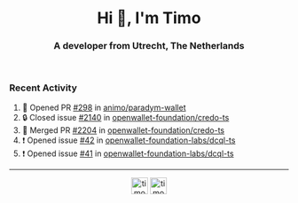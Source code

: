 <h1 align="center">Hi 👋, I'm Timo</h1>
<h3 align="center">A developer from Utrecht, The Netherlands</h3>
<br/>
<!-- https://github.com/rahuldkjain/github-profile-readme-generator --!>

<!--  <p align="left"><img src="https://github-readme-stats.vercel.app/api?username=timoglastra&show_icons=true&count_private=true&" alt="timoglastra" /></p> --!>

<!--
Github language stats
<p align="left"><img src="https://github-readme-stats.vercel.app/api/top-langs/?username=timoglastra&layout=compact" alt="timoglastra" /><p>
-->

<!-- Codestats language stats -->
<!-- <p align="left"><img src="https://codestats-readme.vercel.app/api/top-langs/?username=timoglastra&layout=compact&language_count=12" alt="timoglastra" /><p>    --!>
  
<h3>Recent Activity</h3>

<!--START_SECTION:activity-->
1. 💪 Opened PR [#298](https://github.com/animo/paradym-wallet/pull/298) in [animo/paradym-wallet](https://github.com/animo/paradym-wallet)
2. 🔒 Closed issue [#2140](https://github.com/openwallet-foundation/credo-ts/issues/2140) in [openwallet-foundation/credo-ts](https://github.com/openwallet-foundation/credo-ts)
3. 🎉 Merged PR [#2204](https://github.com/openwallet-foundation/credo-ts/pull/2204) in [openwallet-foundation/credo-ts](https://github.com/openwallet-foundation/credo-ts)
4. ❗ Opened issue [#42](https://github.com/openwallet-foundation-labs/dcql-ts/issues/42) in [openwallet-foundation-labs/dcql-ts](https://github.com/openwallet-foundation-labs/dcql-ts)
5. ❗ Opened issue [#41](https://github.com/openwallet-foundation-labs/dcql-ts/issues/41) in [openwallet-foundation-labs/dcql-ts](https://github.com/openwallet-foundation-labs/dcql-ts)
<!--END_SECTION:activity-->

---

<p align="center">
<a href="https://twitter.com/timoglastra" target="blank"><img align="center" src="https://cdn.jsdelivr.net/npm/simple-icons@3.0.1/icons/twitter.svg" alt="timoglastra" height="30" width="30" /></a>
<a href="https://linkedin.com/in/timoglastra" target="blank"><img align="center" src="https://cdn.jsdelivr.net/npm/simple-icons@3.0.1/icons/linkedin.svg" alt="timoglastra" height="30" width="30" /></a>
</p>



